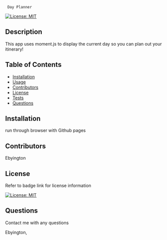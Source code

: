 
     Day Planner


[![License: MIT](https://img.shields.io/badge/License-MIT-yellow.svg)](https://opensource.org/licenses/MIT)

## Description

This app uses moment.js to display the current day so you can plan out your itinerary!

## Table of Contents

- [Installation](#Installation)
- [Usage](#Usage)
- [Contributors](#Contributors)
- [License](#License)
- [Tests](#Tests)
- [Questions](#Questions)

## Installation

run through browser with Github pages


## Contributors

Ebyington

## License

Refer to badge link for license information

[![License: MIT](https://img.shields.io/badge/License-MIT-yellow.svg)](https://opensource.org/licenses/MIT)

## Questions

Contact me with any questions

Ebyington,



